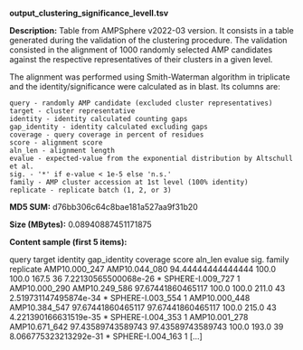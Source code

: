 **output_clustering_significance_levelI.tsv**

**Description:**	Table from AMPSphere v2022-03 version. It consists in a table generated during
                        the validation of the clustering procedure. The validation consisted in the
                        alignment of 1000 randomly selected AMP candidates against the respective
                        representatives of their clusters in a given level.

The alignment was performed using Smith-Waterman algorithm in triplicate and
the identity/significance were calculated as in blast. Its columns are:
    
    query - randomly AMP candidate (excluded cluster representatives)
    target - cluster representative
    identity - identity calculated counting gaps
    gap_identity - identity calculated excluding gaps
    coverage - query coverage in percent of residues
    score - alignment score
    aln_len - alignment length
    evalue - expected-value from the exponential distribution by Altschull et al.
    sig. - '*' if e-value < 1e-5 else 'n.s.'
    family - AMP cluster accession at 1st level (100% identity)
    replicate - replicate batch (1, 2, or 3)

**MD5 SUM:**	d76bb306c64c8bae181a527aa9f31b20

**Size (MBytes):**	0.08940887451171875

**Content sample (first 5 items):**

query	target	identity	gap_identity	coverage	score	aln_len	evalue	sig.	family	replicate
AMP10.000_247	AMP10.044_080	94.44444444444444	100.0	100.0	167.5	36	7.22130565500068e-26	*	SPHERE-I.009_727	1
AMP10.000_290	AMP10.249_586	97.67441860465117	100.0	100.0	211.0	43	2.519731147495874e-34	*	SPHERE-I.003_554	1
AMP10.000_448	AMP10.384_547	97.67441860465117	97.67441860465117	100.0	215.0	43	4.221390166631519e-35	*	SPHERE-I.004_353	1
AMP10.001_278	AMP10.671_642	97.43589743589743	97.43589743589743	100.0	193.0	39	8.066775323213292e-31	*	SPHERE-I.004_163	1
[...]
